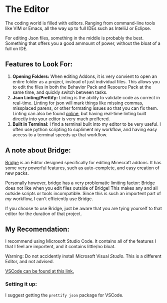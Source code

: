 # The Editor

The coding world is filled with editors. Ranging from command-line tools like VIM or Emacs, all the way up to full IDEs such as InteliiJ or Eclipse. 

For editing Json files, something in the middle is probably the best. Something that offers you a good ammount of power, without the bloat of a full on IDE.

## Features to Look For:

1) **Opening Folders:** When editing Addons, it is very convient to open an entire folder as a project, instead of just individual files. This allows you to edit the files in both the Behavior Pack and Resource Pack at the same time, and quickly switch between tasks. 
2) **Json Linting/Prettify:** Linting is the ability to validate code as correct in real-time. Linting for json will mark things like missing commas, missplaced parens, or other formating issues so that you can fix them. Linting can also be found [online](https://jsonlint.com/), but having real-time linting built directly into your editor is very much preffered.
3) **Built in Terminal:** I find a terminal built into my editor to be very useful. I often use python scripting to supliment my workflow, and having easy access to a terminal speeds up that workflow.

## A note about Bridge:
[Bridge](https://github.com/bridge-core/bridge.) is an Editor designed specifically for editing Minecraft addons. It has some very powerful features, such as auto-complete, and easy creation of new packs.

Personally however, bridge has a very problematic limiting factor: Bridge does not like when you edit files outside of Bridge! This makes any and all outside scripts or tools incompatible. Since this is such an importent part of *my* workflow, I can't efficiently use Bridge.

If you choose to use Bridge, just be aware that you are tying yourself to that editor for the duration of that project. 

## My Recomendation:
I recommend using Microsoft Studio Code. It contains all of the features I that I feel are importent, and it contains little/no bloat.

Warning: Do not accidently install Microsoft Visual *Studio*. This is a different Editor, and not advised. 

[VSCode can be found at this link.](https://code.visualstudio.com/) 

### Setting it up:
I suggest getting the `prettify json` package for VSCode.